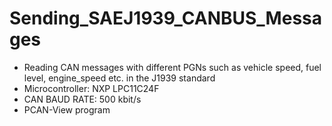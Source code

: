 # Sending_SAEJ1939_CANBUS_Messages

- Reading CAN messages with different PGNs such as vehicle speed, fuel level, engine_speed etc. in the J1939 standard
- Microcontroller: NXP LPC11C24F
- CAN BAUD RATE: 500 kbit/s
- PCAN-View program


